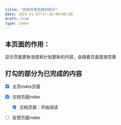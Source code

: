 ```yaml
---
title: "目前开发完成的部分"
date: 2025-01-07T17:38:09+08:00
draft: true
type: index
---
```

本页面的作用：
--
显示页面更新进度和计划更新的内容，会随着页面逐渐完善

打勾的部分为已完成的内容
--
- [x] 主页index页面

- [x] 文档页面index
  - [x] 文档页面：开始阅读

- [ ] 反馈页面index

